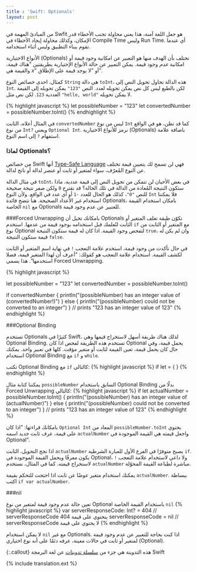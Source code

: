 ```yaml
---
title : 'Swift: Optionals'
layout: post
---
```


من المبادئ المهمة في Swfit هو جعل اللغة آمنة، هذا يعني محاولة تجنب الأخطاء قدر الإمكان، وكذلك محاولة إيجاد الأخطاء في Compile Time وليس Run Time. أي عندما تقوم ببناء التطبيق وليس أثناء استخدامه.

الأنواع الاختيارية (Optionals) تختلف بأن الهدف منها هو التعبير عن امكانية وجود قيمة أو امكانية *عدم* وجود قيمة. يمكن التعبير عن حالة الأنواع الإختيارية بطريقتين "هناك قيمة، والقيمة هي *x*" أو "لا يوجد قيمة على الإطلاق".

كمثال، احدى خصائص النوع `String` هي دالة `toInt`، هذه الدالة تحاول تحويل النص إلى `Int`. لكن بالطبع ليس كل نص يمكن تحويله لعدد. النص `"123"` يمكن تحويله إلى القيمة العددية `123`. لكن نص مثل `"hello, world"` لا يمكن تحويله.

{% highlight javascript %}
let possibleNumber = "123"
let convertedNumber = possibleNumber.toInt()
{% endhighlight %}

في المثال أعلاه، الثابت `convertedNumber` ليس من نوع `Int` كما قد تظن، هو في  الواقع من نوع `Int?` ويعني `Optional Int`. نرمز للأنواع الاختيارية (Optionals) باضافة علامة استفهام `?` إلى اسم النوع.

### لماذا Optionals؟
من خصائص Swift أنها [Type-Safe Language][] فهي لن تسمح لك يتعيين قيمة تختلف عن النوع المُعرّف، سواء لمتغير أو ثابت أو عنصر لدالة أو ناتج لدالة.
  
في مثال الدالة `toInt`، في بعض الأحيان لن تتمكن من تحويل النص إلى قيمة 
عددية، ماذا ستكون النتيجة المُعادة من الدالة في تلك الحالة؟ قد نقترح `0` ولكن صفر نتيجة صحيحة للنص `"0"`، كذلك هو الحال للعدد `-1` أو أي عدد في الواقع. ولأن النوع `Int` فلا يمكننا استخدام غير الأعداد الصحيحة. هنا تتضح فائدة Optionals، بامكان استخدام القيمة الخاصة `nil` مع Optionals للعتبير عن عدم وجود قيمة.

###Forced Unwrapping
بامكانك تخيل أن Optionals تكوّن طبقة تغلف المتغير أو الثابت لتُعلمك قبل استخدامه بوجود قيمة من عدمها. استخدم  `if` مع المتغير أو الثابت من نوع Optional لتفحص وجود القيمة. اذا كان له قيمة ستكون النتيجة `true`، وان لم يكن له قيمة ستكون النتيجة `false`.

في حال تأكدت من وجود قيمة، استخدم علامة التعجب `!` في نهاية اسم المتغير أو الثابت لكشف القيمة. استخدام علامة التعجب هو كقولك: "أعرف أن لهذا المتغير قيمة، فضلا استخدمها". هذا يسمى Forced Unwrapping.

{% highlight javascript %}

let possibleNumber = "123"
let convertedNumber = possibleNumber.toInt()

if convertedNumber {
    println("\(possibleNumber) has an integer value of \(convertedNumber!)")
} else {
    println("\(possibleNumber) could not be converted to an integer")
}
// prints "123 has an integer value of 123"
{% endhighlight %}

###Optional Binding

تستخدم Optionals كثيرًا في Swift، لذلك هناك طريقة أسهل لاستخراج قيمها وهي Optional Binding. تستخدم هذه الطريقة لفحص اذا كان Optional يحمل قيمة، وفي حال كان يحمل قيمة، تعين القيمة لثابت أو متغير مؤقت. كلها في تعبير واحد. يمكنك استخدام Optional Binding مع `if` و `while`. 

تكتب Optional Binding مع `if` كالتالي:
{% highlight javascript %}
 if let <constantName> = <someOptional> {
    <statements>
}
{% endhighlight %}

يمكننا كتابة مثال `possibleNumber` السابق باستخدام Optional Binding بدلًا من Forced Unwrapping كالتالي:
{% highlight javascript %}
if let actualNumber = possibleNumber.toInt() {
    println("\(possibleNumber) has an integer value of \(actualNumber)")
} else {
    println("\(possibleNumber) could not be converted to an integer")
}
// prints "123 has an integer value of 123"
{% endhighlight %}

بامكانك قراءتها: "اذا كان `Optional Int` المعاد من `possibleNumber.toInt` يحتوي على قيمة، عرف ثابت جديد اسمه `actualNumber` واجعل قيمته هي القيمة الموجودة في Optional".

اذا نجح التحويل، الثابت `actualNumber` يصبح متوفرًا في الفرع الأول للعبارة الشرطية `if`. يكون معرفًا ويحمل القيمة الموجودة في Optional، ولا داعي لاستخدام علامة   التعجب `!` لاستخراج قيمته. كما في المثال، نستخدم `actualNumber` مباشرة لطباعة القيمة المحوّلة. 

يمكنك استخدام متغير عوضًا عن ثابت اذا احتجت للتحكم بقيمة `actualNumber`. ببساطة اكتب `if var actualNumber`.

###nil

تعين حالة عدم وجود قيمة لمتغير من نوع Optional باستخدام القيمة الخاصة `nil`
{% highlight javascript %}
var serverResponseCode: Int? = 404
// serverResponseCode يتحتوي على قيمة 404
serverResponseCode = nil
// serverResponseCode لا يحتوي على قيمة
{% endhighlight %}

لا يمكن استخدام `nil` مع غير Optionals. اذا كنت بحاجة للتعبير عن عدم وجود قيمة لمتغير أو ثابت في حالات معينة، عرفه دئمًا على أنه نوع اختياري (Optional).

{:.callout}
هذه التدوينة هي جزء من [سلسلة تدوينات](/2014/06/10/swift/) عن لغة البرمجة Swift

[Type-Safe Language]: http://en.wikipedia.org/wiki/Type-safety

{% include translation.ext %}